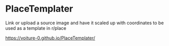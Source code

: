 # PlaceTemplater
Link or upload a source image and have it scaled up with coordinates to be used as a template in r/place

https://voiture-0.github.io/PlaceTemplater/